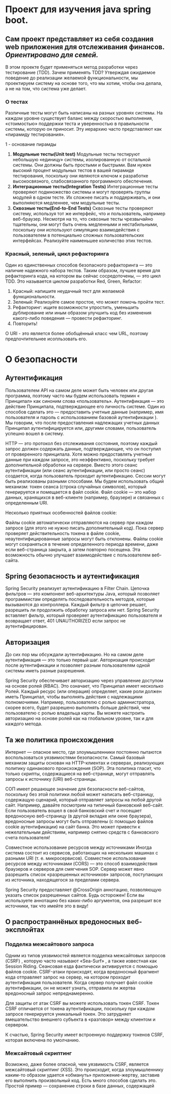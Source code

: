 # Проект для изучения java spring boot.

## Сам проект представляет из себя создания web приложения для отслеживания финансов. _Ориентировано для семей._

В этом проекте будет применяться метод разработки через тестирование (TDD). Зачем применять TDD?
Утверждая ожидаемое поведение до реализации желаемой функциональности, мы проектируем систему на основе того, что мы
хотим, чтобы она делала, а не на том, что система уже делает.

### О тестах

Различные тесты могут быть написаны на разных уровнях системы. На каждом уровне существует баланс между скоростью
выполнения, «стоимостью» поддержки теста и уверенностью в правильности системы, которую он приносит. Эту иерархию часто
представляют как «пирамиду тестирования».

1 - основание пирамды

1. **Модульные тесты(Unit test)**
   Модульные тесты тестируют небольшую «единицу» системы, изолированную от остальной системы. Они должны быть простыми и
   быстрыми. Вам нужен высокий процент модульных тестов в вашей пирамиде тестирования, поскольку они являются ключом к
   разработке высокосвязного, слабосвязанного программного обеспечения.
2. **Интеграционные тесты(Integration Tests)**
   Интеграционные тесты проверяют подмножество системы и могут проверять группы модулей в одном тесте. Их сложнее писать
   и поддерживать, и они выполняются медленнее, чем модульные тесты.
3. **Сквозные тесты(End-to-End Tests)**
   Сквозные тесты проверяют систему, используя тот же интерфейс, что и пользователь, например веб-браузер. Несмотря на
   то, что сквозные тесты чрезвычайно тщательны, они могут быть очень медленными и нестабильными, поскольку они
   используют симуляцию взаимодействия с пользователем в потенциально сложных пользовательских интерфейсах. Реализуйте
   наименьшее количество этих тестов.

### Красный, зеленый, цикл рефакторинга

Один из единственных способов безопасного рефакторинга — это наличие надежного набора тестов. Таким образом, лучшее
время для рефакторинга кода, на котором вы сейчас сосредоточены, — это цикл TDD. Это называется циклом разработки Red,
Green, Refactor:
1. Красный: напишите неудачный тест для желаемой функциональности.
2. Зеленый: Реализуйте самое простое, что может помочь пройти тест.
3. Рефакторинг: ищите возможности упростить, уменьшить дублирование или иным образом улучшить код без изменения какого-либо поведения — провести рефакторинг.
4. Повторить!

О URI - это является более обобщённый класс чем URL, поэтому предпочтительнее исопльзовать его.

# **О безопасности**

## Аутентификация

Пользователем API на самом деле может быть человек или другая программа, поэтому часто мы будем использовать термин « Принципал» как синоним слова «пользователь».
Аутентификация — это действие Принципала, подтверждающее его личность системе.
Один из способов сделать это — предоставить учетные данные (например, имя пользователя и пароль с использованием базовой аутентификации ).
Мы говорим, что после предоставления надлежащих учетных данных Принципал аутентифицируется или, другими словами, пользователь успешно вошел в систему.

HTTP — это протокол без отслеживания состояния, поэтому каждый запрос должен содержать данные, подтверждающие, что он поступил от проверенного принципала.
Хотя можно предоставлять учетные данные при каждом запросе, это неэффективно, поскольку требует дополнительной обработки на сервере.
Вместо этого сеанс аутентификации (или сеанс аутентификации, или просто сеанс) создается, когда пользователь проходит аутентификацию.
Сессии могут быть реализованы разными способами. Мы будем использовать общий механизм: токен сеанса (строка случайных символов), который генерируется и помещается в файл cookie.
Файл cookie — это набор данных, хранящихся в веб-клиенте (например, браузере) и связанных с определенным URI.

Несколько приятных особенностей файлов cookie:

Файлы cookie автоматически отправляются на сервер при каждом запросе (для этого не нужно писать дополнительный код).
Пока сервер проверяет действительность токена в файле cookie, неаутентифицированные запросы могут быть отклонены.
Файлы cookie могут сохраняться в течение определенного периода времени, даже если веб-страница закрыта, а затем повторно посещена.
Эта возможность обычно улучшает взаимодействие с пользователем веб-сайта.

## Spring безопасность и аутентификация

Spring Security реализует аутентификацию в Filter Chain.
Цепочка фильтров — это компонент веб-архитектуры Java, который позволяет программистам определять последовательность методов, которые вызываются до контроллера.
Каждый фильтр в цепочке решает, разрешить ли продолжить обработку запроса или нет.
Spring Security вставляет фильтр, который проверяет аутентификацию пользователя и возвращает ответ, 401 UNAUTHORIZED если запрос не аутентифицирован.

## Авторизация

До сих пор мы обсуждали аутентификацию. Но на самом деле аутентификация — это только первый шаг.
Авторизация происходит после аутентификации и позволяет разным пользователям одной системы иметь разные разрешения.

Spring Security обеспечивает авторизацию через управление доступом на основе ролей (RBAC).
Это означает, что Принципал имеет несколько Ролей. Каждый ресурс (или операция) определяет, какие роли должен иметь Принципал, чтобы выполнять действия с надлежащими полномочиями.
Например, пользователю с ролью администратора, скорее всего, будет разрешено выполнять больше действий, чем пользователю с ролью владельца карты.
Вы можете настроить авторизацию на основе ролей как на глобальном уровне, так и для каждого метода.

## Та же политика происхождения

Интернет — опасное место, где злоумышленники постоянно пытаются воспользоваться уязвимостями безопасности.
Самый базовый механизм защиты основан на HTTP-клиентах и серверах, реализующих политику одинакового происхождения (SOP).
Эта политика гласит, что только скрипты, содержащиеся на веб-странице, могут отправлять запросы к источнику (URI) веб-страницы.

СОП имеет решающее значение для безопасности веб-сайтов, поскольку без этой политики любой может написать веб-страницу, содержащую сценарий, который отправляет запросы на любой другой сайт.
Например, давайте посмотрим на типичный банковский веб-сайт. Если пользователь вошел в свой банковский счет и посещает вредоносную веб-страницу (в другой вкладке или окне браузера),
вредоносные запросы могут быть отправлены (с помощью файлов cookie аутентификации) на сайт банка.
Это может привести к нежелательным действиям, например снятию средств с банковского счета пользователя!

Совместное использование ресурсов между источниками
Иногда система состоит из сервисов, работающих на нескольких машинах с разными URI (т. е. микросервисов).
Совместное использование ресурсов между источниками (CORS) — это способ взаимодействия браузеров и серверов для смягчения SOP.
Сервер может явно разрешить список «разрешенных источников» запросов, поступающих из источника, находящегося за пределами сервера.

Spring Security предоставляет @CrossOrigin аннотацию, позволяющую указать список разрешенных сайтов.
Будь осторожен! Если вы используете аннотацию без каких-либо аргументов, она разрешит все источники, так что имейте это в виду!

## О распространнёных вредоносных веб-эксплойтах

### Подделка межсайтового запроса

Одним из типов уязвимостей является подделка межсайтовых запросов (CSRF) , которую часто называют «Sea-Surf» , а также известная как Session Riding.
Сеансовая езда фактически активируется с помощью файлов cookie. CSRF-атаки происходят, когда вредоносный фрагмент кода отправляет запрос на сервер, на котором проходит аутентификация пользователя.
Когда сервер получает файл cookie аутентификации, он не может узнать, отправила ли жертва вредоносный запрос непреднамеренно.

Для защиты от атак CSRF вы можете использовать токен CSRF.
Токен CSRF отличается от токена аутентификации, поскольку при каждом запросе генерируется уникальный токен.
Это затрудняет вмешательство внешнего субъекта в «разговор» между клиентом и сервером.

К счастью, Spring Security имеет встроенную поддержку токенов CSRF, которая включена по умолчанию.

### Межсайтовый скриптинг

Возможно, даже более опасной, чем уязвимость CSRF, является межсайтовый скриптинг (XSS).
Это происходит, когда злоумышленнику каким-то образом удается «обмануть» приложение-жертву, заставив его выполнить произвольный код.
Есть много способов сделать это. Простой пример — сохранение строки в базе данных, содержащей <script>тег, а затем ожидание, пока строка не будет отображена на веб-странице, что приведет к выполнению сценария.

XSS потенциально более опасен, чем CSRF.
В CSRF могут выполняться только те действия, на которые пользователь имеет право. Однако в XSS произвольный вредоносный код выполняется на клиенте или на сервере.
Кроме того, XSS-атаки не зависят от аутентификации. Скорее, XSS-атаки зависят от «дыр» в безопасности, вызванных плохой практикой программирования.

Основным способом защиты от XSS-атак является правильная обработка всех данных из внешних источников (например, веб-форм и строк запросов URI).
В случае нашего <script>примера с тегом атаки можно смягчить, правильно экранируя специальные символы HTML при отображении строки.

## О CSRF

Для целей нашего Family Cash Card API мы собираемся следовать рекомендациям команды Spring Security в отношении клиентов, [не использующих браузер:](https://docs.spring.io/spring-security/site/docs/5.0.x/reference/html/csrf.html#when-to-use-csrf-protection)

Когда вам следует использовать защиту CSRF? 
Наша рекомендация заключается в использовании защиты CSRF для любого запроса, который может быть обработан браузером обычными пользователями. 
Если вы создаете только службу, используемую клиентами, не являющимися пользователями браузера, вы, скорее всего, захотите отключить защиту CSRF.

Если вы хотите добавить защиту CSRF в наше приложение, пожалуйста, ознакомьтесь с опциями поддержки тестирования, приведенными ниже.

[Примеры тестирования CSRF MockMvc](https://docs.spring.io/spring-security/reference/servlet/test/mockmvc/csrf.html)
[Примеры тестирования CSRF веб-тестового клиента.](https://docs.spring.io/spring-security/site/docs/5.2.0.RELEASE/reference/html/test-webflux.html#csrf-support)
Описание шаблона [двойной отправки файлов cookie.](https://cheatsheetseries.owasp.org/cheatsheets/Cross-Site_Request_Forgery_Prevention_Cheat_Sheet.html#double-submit-cookie)

Сводка по операциям POST, PUT, PATCH и CRUD
![img.png](img.png)
В API Cash Card нам не нужно разрешать PUTсоздание ресурсов. Нам также не нужно добавлять данные на стороне сервера для операции обновления и не нужно разрешать частичное обновление. Итак, наша PUTконечная точка ограничена третьей строкой приведенной выше таблицы.

Строки , выделенные жирным шрифтом в приведенной выше таблице, реализованы API Cash Card. Нежирные — нет.

## [О безопасности приложения по умолчанию](https://spring.academy/courses/spring-academy-secure-rest-api-oauth2/lessons/security-defaults)

Безопасность по умолчанию — это принцип, который призывает вас обеспечить безопасность настроек по умолчанию. Таким образом, если приложение оказывается в рабочей среде с настройками по умолчанию, это не является уязвимостью безопасности.

Принцип наименьших привилегий — это принцип, который побуждает вас относиться к каждому фрагменту данных как к привилегии, которой можно владеть, и предоставлять конечным пользователям минимально возможные привилегии, позволяющие им хорошо выполнять свою работу.

Spring Security использует обе эти философии для автоматической защиты REST API.

### Параметры безопасности Spring по умолчанию

Когда Spring Security находится в пути к классам, Spring Boot настраивает ваше приложение со следующими значениями по умолчанию для REST API:

* Требует аутентификации для всех запросов
* Отвечает безопасными заголовками на все запросы.
* Требуется смягчение CSRF для всех запросов с побочными эффектами.
* Позволяет использовать базовую аутентификацию HTTP с пользователем по умолчанию.
* Реагирует RESTful на сбои безопасности
* Защищает от вредоносных запросов с помощью брандмауэра приложений.

#### Требуется аутентификация для всех запросов

Независимо от того, сгенерирована ли конечная точка вами или сгенерирована загрузкой, все запросы во всех отправках требуют аутентификации.

Независимо от характера конечной точки Spring Security применяет фильтр сервлетов, который проверяет каждый запрос и отклоняет его, если запрос не прошел проверку подлинности.

Это один из безопасных параметров Spring Security по умолчанию.

#### Сервлеты, фильтры и диспетчеры

Чтобы понять это немного лучше, нам нужно охватить небольшой объем терминологии API сервлетов.

API сервлетов Java — это модуль Java для обработки HTTP-запросов внутри приложения. Используя терминологию сервлетов, данный HTTP-запрос может проходить через несколько отправок . Каждая отправка может быть перехвачена несколькими фильтрами на пути к одному сервлету .

Сервлет обрабатывает HTTP- запросы и выдает HTTP-ответ. Вы можете думать о сервлете как о «мини-сервере».

Фильтр перехватывает HTTP-запросы для решения сквозных проблем . Обычно фильтры либо каким-то образом обогащают запрос, либо отклоняют его, не позволяя ему достичь сервлета.

Отправка представляет собой один проход HTTP-запроса через набор фильтров и целевой сервлет . Обычно HTTP-запрос сначала проходит через диспетчеризацию REQUEST, но впоследствии может также пройти через диспетчеризацию ERROR, FORWARD и другие.

В терминах Spring Spring MVC представляет собой один сервлет, Spring Security представляет собой набор фильтров, а Spring Boot поставляется со встроенным контейнером, который выполняет различные диспетчеризации, необходимые для обслуживания одного запроса.

Все это означает, что настройки Spring Security по умолчанию требуют аутентификации каждой отправки .

#### Преимущества безопасности

Преимущество этой схемы заключается в том, что не имеет значения, кто создал конечную точку.
Если это вы, Boot или стороннее лицо, фильтр сервлетов Spring Security перехватывает запрос до того, как какой-либо сервлет («мини-сервер») сможет его обработать.

Это означает, что когда вы включаете Spring Security, даже несуществующие конечные точки будут возвращать 401 Unauthorizedкод состояния ответа HTTP вместо, скажем, 404 Not Found— ответа Spring Boot по умолчанию для несуществующих конечных точек.
Причиной такой строгой политики является принцип наименьших привилегий . Этот принцип гласит, что вы должны предлагать только ту информацию, которую конечный пользователь имеет право знать

В целях безопасности даже то, какие URI действительны, является конфиденциальной информацией. Вы можете себе представить, если бы кто-то запросил index.jsp или /admin . Если бы Spring Security в таких случаях возвращал a 404вместо 401, это означало бы 401намек злоумышленнику на то, что данная конечная точка существует!
Злоумышленник может использовать эту подсказку для перечисления действительных URI REST API, выяснения лежащих в основе уязвимых технологий и [ускорения атаки](https://owasp.org/www-project-top-ten/2017/A9_2017-Using_Components_with_Known_Vulnerabilities) .

### Отвечает безопасными заголовками на все запросы

Заголовки HTTP позволяют клиенту и серверу обмениваться дополнительной информацией друг с другом в HTTP-запросе и ответе.
Независимо от того, аутентифицирован запрос или нет, Spring Security по умолчанию всегда отвечает определенными заголовками. По умолчанию для каждого заголовка установлено наиболее безопасное доступное значение.

#### Кэширование заголовков

Первые — это заголовки управления кэшем. Один из классов уязвимостей браузера заключается в том, что HTTP-ответы кэшируются в браузере. Например, предположим, что ваш REST API вернул следующее:
`[
   {
      "amount": 123.45,
      "id": 99,
      "owner": "sarah1"
   },
   {
      "amount": 1.0,
      "id": 100,
      "owner": "sarah1"
   }
]`

Затем этот ответ может быть кэширован в браузере для последующего извлечения злоумышленником на локальном компьютере пользователя.
Или, что более практично, даже если конечный пользователь сам потеряет доступ или отзовет его у клиентского приложения, браузер все равно сможет получить эти конфиденциальные данные из своего кэша.

Spring Security применяет настройки безопасности для Cache-Control и других заголовков для устранения этого класса уязвимостей.

#### Строгий заголовок транспортной безопасности

Второй — заголовок Strict Transport Security. Этот заголовок заставляет браузер обновлять запросы на HTTPS в течение определенного периода времени.

ПРИМЕЧАНИЕ. Поскольку это предназначено для запросов HTTPS, по умолчанию оно не записывается для HTTP-запроса. Учитывая это, вы можете не увидеть этого при локальном тестировании через HTTP.

Уже давно доказано, что HTTPS является важнейшим компонентом безопасного развертывания. Атаки «человек посередине» позволяют просматривать и изменять данные, передаваемые между конечным пользователем и REST API.

Такие атаки смягчаются HTTPS, а заголовок Strict Transport Security сообщает браузеру не отправлять никаких запросов к этому REST API через HTTP. Вместо этого любые HTTP-запросы должны автоматически обновляться браузером до HTTPS.

#### Параметры типа контента

Третий и последний заголовок, о котором мы поговорим на этом этапе, — это заголовок X-Content-Type-Options. Этот заголовок сообщает браузерам, что им не следует пытаться угадать тип содержимого ответа.

Обычно злоумышленники скрываются там, где протокол HTTP нечеток, а приложения пытаются понять, устранить неоднозначность и угадать цель запроса или ответа.
Например, браузер может просмотреть ответ, который начинается с, <html>и обоснованно предположить, что тип контента text/html— то есть веб-страница. Иногда такое гадание небезопасно.
Например, изображение может содержать содержимое сценария, а браузер можно обманом заставить угадать и выполнить его steal-my-password.jpgкак JavaScript.

Spring Security решает эту проблему, устанавливая настройки безопасности X-Content-Type-Optionsпо умолчанию.

### Требуется смягчение CSRF для всех запросов с побочными эффектами

Еще одно место, где REST API подвергаются риску, — это возможность сторонних веб-сайтов отправлять к ним запросы без согласия пользователя.

Это возможно, поскольку браузеры по умолчанию автоматически отправляют все файлы cookie и данные базовой аутентификации HTTP на любую конечную точку, не являющуюся XHR.

Например, взгляните на этот запрос так называемого изображения:
`<img src="https://mybank.example.org/account/32?transfer=25&toAccount=45" />`

Ура! Этот запрос будет выполнен браузером. Это работает, потому что браузер не может узнать, указывает ли URL-адрес на изображение, пока не придет ответ. К тому времени ущерб уже был нанесен.

Как вы можете себе представить, браузеры делают этот запрос даже на сторонних веб-сайтах.
mybank.example.orgБраузеры по умолчанию также отправляют на него все файлы cookie и базовые учетные данные HTTP.
Это означает, что если ваш пользователь вошел в систему, стороннее приложение может управлять вашим REST API без дополнительной защиты.

По этой причине Spring Security автоматически защищает эти конечные точки с помощью побочных эффектов, таких как POST, PUT и DELETE.
Для этого он отправляет клиенту специальный токен, который он должен использовать при последующих запросах. Токен передается таким образом, что третьи лица не могут его увидеть.
Поэтому, когда он возвращается, Spring Security считает, что он законно получен от клиента.

### Разрешает базовую аутентификацию HTTP с пользователем по умолчанию

Вы задавались вопросом об этом, не так ли?

Spring Security генерирует пользователя по умолчанию с именем user. Однако его пароль генерируется при каждом запуске.

Причина этого в том, что если вы случайно развернете настройки Spring Security по умолчанию в рабочей среде, никто не сможет использовать имя пользователя и пароль по умолчанию для управления вашим приложением. Это еще один классический пример создания приложения, защищенного по умолчанию , или, другими словами, приложения, настройки которого по умолчанию безопасны.

Чтобы узнать пароль, вы можете посмотреть журналы запуска Boot по этой строке:
`Using generated security password: fc7e0357-7d82-4a9c-bae7-798887f7d3b3`

UUID в этой строке является паролем. Оно будет отличаться при каждом запуске приложения.

Как уже говорилось, Spring Security по умолчанию примет это имя пользователя и пароль, используя стандарт аутентификации HTTP Basic, с которым у вас будет возможность попрактиковаться буквально через мгновение.

### REST реагирует на сбои безопасности

Spring Security отвечает кодом 401 Unauthorized состояния, если учетные данные неверны или отсутствуют в запросе.
Он также по умолчанию отправляет соответствующие заголовки, чтобы указать тип ожидаемой аутентификации. Подразумеваемое значение a 401 заключается в том, что запрос не аутентифицирован .

Он отвечает кодом 403 Forbidden состояния, когда учетные данные верны, но запрос не авторизован, например, когда конечный пользователь пытается выполнить запрос только для администратора.
Подразумеваемое значение a 403 заключается в том, что запрос неавторизован .

### Защищает от вредоносных запросов с помощью брандмауэра приложений

Существует множество других способов, которыми злоумышленник может попытаться злоупотребить вашим REST API. Для многих из них лучше всего полностью отклонить запрос.

Spring Security помогает вам в этом, добавляя брандмауэр приложений, который по умолчанию отклоняет запросы, содержащие двойное кодирование и несколько небезопасных символов, таких как возврат каретки и перевод строки.
Использование брандмауэра Spring Security помогает устранить целые классы уязвимостей.

